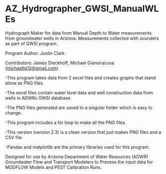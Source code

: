 # AZ_Hydrographer_GWSI_ManualWLEs
Hydrograph Maker for data from Manual Depth to Water measurements from groundwater wells in Arizona. Measurements collected with sounders as part of GWSI program.

Program Author: Justin Clark

Contributors: James Dieckhoff, Michael Giansiracusa (michaeltg12@gmail.com)

-This program takes data from 2 excel files and creates graphs that stand alone as PNG files.

-The excel files contain water level data and well construction data from wells in ADWRs GWSI database.

-The PNG files generated are saved to a singular folder which is easy to change.

-This program includes a for loop to make all the PNG files.

-This version (version 2.3) is a clean version that just makes PNG files and a CSV file.

-Pandas and matplotlib are the primary libraries used for this program.

Designed for use by Arizona Department of Water Resources (ADWR) Groundwater Flow and Transport Modelers to Process the input data for MODFLOW Models and PEST Calibration Runs.
